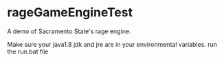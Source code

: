 # rageGameEngineTest
A demo of Sacramento State's rage engine.

Make sure your java1.8 jdk and jre are in your environmental variables.
run the run.bat file

